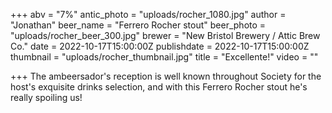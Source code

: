 +++
abv = "7%"
antic_photo = "uploads/rocher_1080.jpg"
author = "Jonathan"
beer_name = "Ferrero Rocher stout"
beer_photo = "uploads/rocher_beer_300.jpg"
brewer = "New Bristol Brewery / Attic Brew Co."
date = 2022-10-17T15:00:00Z
publishdate = 2022-10-17T15:00:00Z
thumbnail = "uploads/rocher_thumbnail.jpg"
title = "Excellente!"
video = ""

+++
The ambeersador's reception is well known throughout Society for the host's exquisite drinks selection, and with this Ferrero Rocher stout he's really spoiling us!